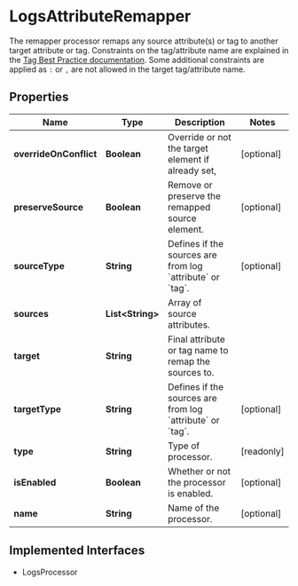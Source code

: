 

# LogsAttributeRemapper

The remapper processor remaps any source attribute(s) or tag to another target attribute or tag. Constraints on the tag/attribute name are explained in the [Tag Best Practice documentation](https://docs.datadoghq.com/logs/guide/log-parsing-best-practice). Some additional constraints are applied as `:` or `,` are not allowed in the target tag/attribute name.
## Properties

Name | Type | Description | Notes
------------ | ------------- | ------------- | -------------
**overrideOnConflict** | **Boolean** | Override or not the target element if already set, |  [optional]
**preserveSource** | **Boolean** | Remove or preserve the remapped source element. |  [optional]
**sourceType** | **String** | Defines if the sources are from log &#x60;attribute&#x60; or &#x60;tag&#x60;. |  [optional]
**sources** | **List&lt;String&gt;** | Array of source attributes. | 
**target** | **String** | Final attribute or tag name to remap the sources to. | 
**targetType** | **String** | Defines if the sources are from log &#x60;attribute&#x60; or &#x60;tag&#x60;. |  [optional]
**type** | **String** | Type of processor. |  [readonly]
**isEnabled** | **Boolean** | Whether or not the processor is enabled. |  [optional]
**name** | **String** | Name of the processor. |  [optional]


## Implemented Interfaces

* LogsProcessor



